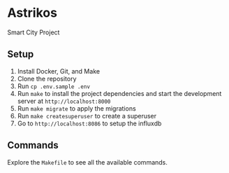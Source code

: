 # Astrikos

Smart City Project

## Setup

1. Install Docker, Git, and Make
2. Clone the repository
3. Run `cp .env.sample .env`
4. Run `make` to install the project dependencies and start the development server at `http://localhost:8000`
5. Run `make migrate` to apply the migrations
6. Run `make createsuperuser` to create a superuser
7. Go to `http://localhost:8086` to setup the influxdb

## Commands

Explore the `Makefile` to see all the available commands.

